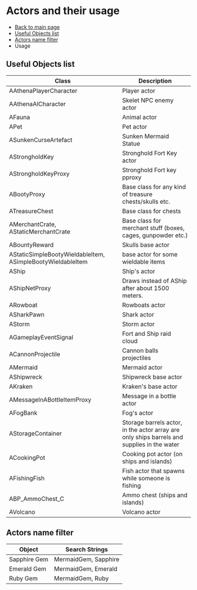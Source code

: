 
# Actors and their usage
* [Back to main page](README.md)
* [Useful Objects list](#useful-objects-list)
* [Actors name filter](#actors-name-filter)
* Usage

## Useful Objects list
Class | Description
----- | ----------------
AAthenaPlayerCharacter | Player actor
AAthenaAICharacter | Skelet NPC enemy actor
AFauna | Animal actor
APet | Pet actor
ASunkenCurseArtefact | Sunken Mermaid Statue
AStrongholdKey | Stronghold Fort Key actor
AStrongholdKeyProxy | Stronghold Fort key pproxy
ABootyProxy | Base class for any kind of treasure chests/skulls etc.
ATreasureChest | Base class for chests
AMerchantCrate, AStaticMerchantCrate | Base class for merchant stuff (boxes, cages, gunpowder etc.)
ABountyReward | Skulls base actor
AStaticSimpleBootyWieldableItem, ASimpleBootyWieldableItem | base actor for some wieldable items
AShip | Ship's actor
AShipNetProxy | Draws instead of AShip after about 1500 meters.
ARowboat | Rowboats actor
ASharkPawn | Shark actor
AStorm | Storm actor
AGameplayEventSignal | Fort and Ship raid cloud
ACannonProjectile | Cannon balls projectiles
AMermaid | Mermaid actor
AShipwreck | Shipwreck base actor
AKraken | Kraken's base actor
AMessageInABottleItemProxy | Message in a bottle actor
AFogBank | Fog's actor
AStorageContainer | Storage barrels actor, in the actor array are only ships barrels and supplies in the water
ACookingPot | Cooking pot actor (on ships and islands)
AFishingFish | Fish actor that spawns while someone is fishing
ABP_AmmoChest_C | Ammo chest (ships and islands)
AVolcano | Volcano actor


## Actors name filter
Object | Search Strings
------ | ----------------
Sapphire Gem | MermaidGem, Sapphire
Emerald Gem | MermaidGem, Emerald
Ruby Gem | MermaidGem, Ruby
